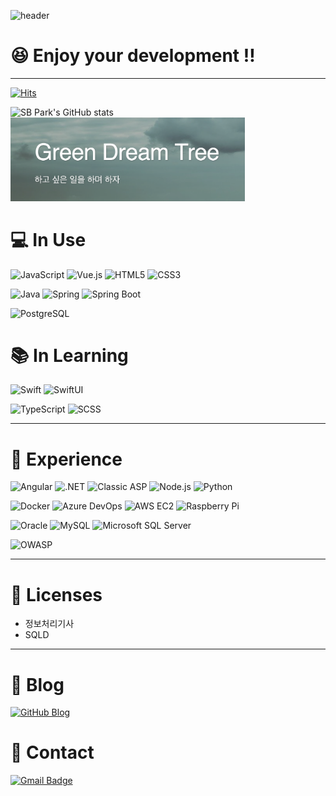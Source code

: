 ![header](https://capsule-render.vercel.app/api?type=egg&color=3498db&height=200&section=header&text=😆Welcome‼️&fontSize=90)

# 😆 Enjoy your development ‼️

---

[![Hits](https://hits.seeyoufarm.com/api/count/incr/badge.svg?url=https%3A%2F%2Fgithub.com%2Fsbpark88&count_bg=%2379C83D&title_bg=%23555555&icon=&icon_color=%231A447E&title=hits&edge_flat=false)](https://hits.seeyoufarm.com)

![SB Park's GitHub stats](https://github-readme-stats.vercel.app/api?username=sbpark88&show_icons=true&theme=aura)
<a href="https://sbpark88.github.io">
  <img src="blog-header-image.png" alt="blog-image" width="375">
</a>

# 💻 In Use

![JavaScript](https://img.shields.io/badge/JavaScript-F7DF1E.svg?&style=for-the-badge&logo=JavaScript&logoColor=white)
![Vue.js](https://img.shields.io/badge/Vue.js-4FC08D.svg?&style=for-the-badge&logo=Vue.js&logoColor=white)
![HTML5](https://img.shields.io/badge/HTML5-E34F26.svg?&style=for-the-badge&logo=HTML5&logoColor=white)
![CSS3](https://img.shields.io/badge/CSS3-1572B6.svg?&style=for-the-badge&logo=CSS3&logoColor=white)

![Java](https://img.shields.io/badge/Java-007396.svg?&style=for-the-badge&logo=Java&logoColor=white)
![Spring](https://img.shields.io/badge/Spring-6DB33F.svg?&style=for-the-badge&logo=Spring&logoColor=white)
![Spring Boot](https://img.shields.io/badge/Spring_Boot-6DB33F.svg?&style=for-the-badge&logo=SpringBoot&logoColor=white)

![PostgreSQL](https://img.shields.io/badge/PostgreSQL-4169E1.svg?&style=for-the-badge&logo=PostgreSQL&logoColor=white)

# 📚 In Learning

![Swift](https://img.shields.io/badge/Swift-F05138.svg?&style=for-the-badge&logo=Swift&logoColor=white)
![SwiftUI](https://img.shields.io/badge/SwiftUI-3178C6.svg?&style=for-the-badge&logo=Swift&logoColor=white)

![TypeScript](https://img.shields.io/badge/TypeScript-3178C6.svg?&style=for-the-badge&logo=TypeScript&logoColor=white)
![SCSS](https://img.shields.io/badge/Scss-CC6699.svg?&style=for-the-badge&logo=Sass&logoColor=white)

---

# 👀 Experience

![Angular](https://img.shields.io/badge/Angular-DD0031.svg?&style=for-the-badge&logo=Angular&logoColor=white)
![.NET](https://img.shields.io/badge/.NET-512BD4.svg?&style=for-the-badge&logo=dotnet&logoColor=white)
![Classic ASP](https://img.shields.io/badge/Classic_ASP-339933.svg?&style=for-the-badge&logo=dotent&logoColor=white)
![Node.js](https://img.shields.io/badge/Node.js-339933.svg?&style=for-the-badge&logo=node.js&logoColor=white)
![Python](https://img.shields.io/badge/Python-3776AB.svg?&style=for-the-badge&logo=Python&logoColor=white)

![Docker](https://img.shields.io/badge/Docker-2496ED.svg?&style=for-the-badge&logo=Docker&logoColor=white)
![Azure DevOps](https://img.shields.io/badge/Azure_DevOps-0078D7.svg?&style=for-the-badge&logo=azuredevops&logoColor=white)
![AWS EC2](https://img.shields.io/badge/Aws_EC2-FF9900.svg?&style=for-the-badge&logo=amazonec2&logoColor=white)
![Raspberry Pi](https://img.shields.io/badge/Raspberry_Pi-A22846.svg?&style=for-the-badge&logo=RaspberryPi&logoColor=white)

![Oracle](https://img.shields.io/badge/Oracle-F80000.svg?&style=for-the-badge&logo=Oracle&logoColor=white)
![MySQL](https://img.shields.io/badge/MySQL-4479A1.svg?&style=for-the-badge&logo=MySQL&logoColor=white)
![Microsoft SQL Server](https://img.shields.io/badge/Microsoft_SQL_Server-4479A1.svg?&style=for-the-badge&logo=MicrosoftSQLServer&logoColor=white)

![OWASP](https://img.shields.io/badge/OWASP-000000.svg?&style=for-the-badge&logo=OWASP&logoColor=white)

---

# 🪪 Licenses

- 정보처리기사
- SQLD

---

# 📝 Blog

[![GitHub Blog](http://img.shields.io/badge/GitHub_Blog-181717?style=flat-square&logo=github&logoColor=white)](https://sbpark88.github.io)

# 📩 Contact

[![Gmail Badge](https://img.shields.io/badge/Gmail-EA4335?style=flat-square&logo=Gmail&logoColor=white)](mailto:devsbipa@gmail.com)

<!--
설정 참고 사이트 : https://soo-vely-dev.tistory.com/159

Hits
Markdown : [![Hits](https://hits.seeyoufarm.com/api/count/incr/badge.svg?url=https%3A%2F%2Fgithub.com%2Fsbpark88&count_bg=%2379C83D&title_bg=%23555555&icon=&icon_color=%231A447E&title=hits&edge_flat=false)](https://hits.seeyoufarm.com)
HTML : <a href="https://hits.seeyoufarm.com"><img src="https://hits.seeyoufarm.com/api/count/incr/badge.svg?url=https%3A%2F%2Fgithub.com%2Fsbpark88&count_bg=%2379C83D&title_bg=%23555555&icon=&icon_color=%231A447E&title=hits&edge_flat=false"/></a>
EMBED(Notion) : https://hits.seeyoufarm.com/api/count/incr/badge.svg?url=https%3A%2F%2Fgithub.com%2Fsbpark88&count_bg=%2379C83D&title_bg=%23555555&icon=&icon_color=%231A447E&title=hits&edge_flat=false

![React](https://img.shields.io/badge/React-61DAFB.svg?&style=for-the-badge&logo=React&logoColor=white)
![Tailwind CSS](https://img.shields.io/badge/Tailwind_CSS-06B6D4.svg?&style=for-the-badge&logo=TailwindCSS&logoColor=white)

![RxJS](https://img.shields.io/badge/RxJS-A22846.svg?&style=for-the-badge&logo=ReactiveX&logoColor=white)
![RxSwift](https://img.shields.io/badge/RxSwift-A22846.svg?&style=for-the-badge&logo=ReactiveX&logoColor=white)

![AWS Lambda](https://img.shields.io/badge/Aws_Lambda-FF9900.svg?&style=for-the-badge&logo=amazonaws&logoColor=white)
-->
